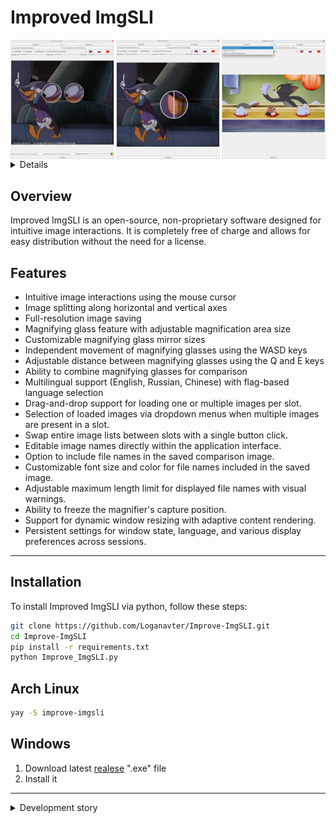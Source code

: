 # Improved ImgSLI

<div style="display: flex; justify-content: space-between;">
    <img src="__1.png" alt="Изображение 1" style="width: 33%;">
    <img src="__2.png" alt="Изображение 2" style="width: 33%;">
    <img src="__3.png" alt="Изображение 2" style="width: 33%;">
</div>
<details>
     <img src="__4.jpg" alt="Изображение 1" style="width: 33%;">
</details>

## Overview
Improved ImgSLI is an open-source, non-proprietary software designed for intuitive image interactions. It is completely free of charge and allows for easy distribution without the need for a license.

## Features
- Intuitive image interactions using the mouse cursor
- Image splitting along horizontal and vertical axes
- Full-resolution image saving
- Magnifying glass feature with adjustable magnification area size
- Customizable magnifying glass mirror sizes
- Independent movement of magnifying glasses using the WASD keys
- Adjustable distance between magnifying glasses using the Q and E keys
- Ability to combine magnifying glasses for comparison
- Multilingual support (English, Russian, Chinese) with flag-based language selection
- Drag-and-drop support for loading one or multiple images per slot.
- Selection of loaded images via dropdown menus when multiple images are present in a slot.
- Swap entire image lists between slots with a single button click.
- Editable image names directly within the application interface.
- Option to include file names in the saved comparison image.
- Customizable font size and color for file names included in the saved image.
- Adjustable maximum length limit for displayed file names with visual warnings.
- Ability to freeze the magnifier's capture position.
- Support for dynamic window resizing with adaptive content rendering.
- Persistent settings for window state, language, and various display preferences across sessions.

---

## Installation
To install Improved ImgSLI via python, follow these steps:
```bash
git clone https://github.com/Loganavter/Improve-ImgSLI.git
cd Improve-ImgSLI
pip install -r requirements.txt
python Improve_ImgSLI.py
```

## Arch Linux 
```bash
yay -S improve-imgsli
```

## Windows
1. Download latest [realese](https://github.com/Loganavter/Improve-ImgSLI/releases/latest) ".exe" file
2. Install it

---

<details>
<summary>Development story</summary>
Originally, Improve ImgSLI was fully crafted by ChatGPT in September 2024 to simplify creating comparison images for my work, offering basic image comparison functionality. In October, I discovered Claude and used it to enhance the tool with a magnifier feature and drag-and-drop support.

By November, with Claude’s help, I refined the magnifier, adding options to freeze the detection area and merge magnifiers. However, the growing codebase—coupled with Claude’s 8k token context limit—made full regeneration impossible, forcing me to manually edit sections. I turned to Gemini, which assisted in integrating changes, though not all generated code was successful. Some features were postponed, and others were intentionally disabled to avoid bugs.

In early December, I experimented with adaptive magnifier positioning tied to window resizing, but the results were unsatisfactory, and I abandoned the effort. Then, in January 2025, a user request to enable window resizing prompted me to explore DeepSeek—a breakthrough AI with Chain-of-Thought reasoning at the time. DeepSeek helped implement this feature, while Gemini seamlessly incorporated it and other updates into the existing code.

In late February 2025, I resumed enhancing Improve ImgSLI. With Claude Sonnet 3.7, I added dynamic image swapping via a button, a language dictionary, and further magnifier improvements, along with a help tooltip in the top-right corner. Soon after, I gained access to Grok 3—first on X, then via its website after a quick Google search. Grok 3 proved invaluable: its DeepThink model efficiently resolved persistent bugs, outperforming DeepSeek, while its generous query limits and smart standard model kept development flowing smoothly. It optimized rendering updates, introduced file name display and editing, and fixed fullscreen mode issues.

Occasionally, I leaned on the new Claude Sonnet when Grok hit prediction snags—both AIs complemented each other, though Sonnet’s 16k token context eventually fell short too. Finally, Gemini 2.5 Pro Experimental recently became available; with its help, I was able to replace part of the PyQt logic with PIL, which was easier to work with. Also, with this AI, I managed to add a huge number of improvements, from displaying file names on the screen to the ability to load a list of files and customize all of it. Additionally, a massive number of bugs were fixed.

In general, if do not take into account the price of my personal time, which is about 2.5 weeks in total, then this project cost me about $ 30. I got the AUR maintainer for free, so we don't take it into account either :)
</details>

